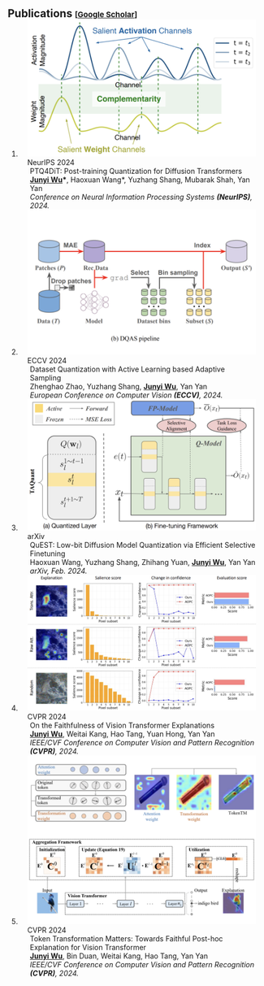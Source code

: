 <h1 id="publications"></h1>

<h2 style="margin: 60px 0px -15px;">Publications <temp style="font-size:15px;">[</temp><a href="https://scholar.google.com/citations?user=JlbNwMAAAAAJ" target="_blank" style="font-size:15px;">Google Scholar</a><temp style="font-size:15px;">]</temp></h2>

<div class="publications">
<ol class="bibliography">


<li>
  <div class="pub-row">
    <div class="col-sm-3 abbr" style="position: relative;padding-right: 15px;padding-left: 15px;">
      <img src="../assets/img/PTQ4DIT.png" class="teaser img-fluid z-depth-1" alt="PTQ4DiT">
      <abbr class="badge">NeurIPS 2024</abbr>
    </div>
    <div class="col-sm-9" style="position: relative;padding-right: 15px;padding-left: 20px;">
      <div class="title">PTQ4DiT: Post-training Quantization for Diffusion Transformers</div>
      <div class="author">
        <strong><u>Junyi Wu</u>*</strong>, Haoxuan Wang*, Yuzhang Shang, Mubarak Shah, Yan Yan
        <br>
      </div>
      <div class="periodical">
        <em>Conference on Neural Information Processing Systems <strong>(NeurIPS)</strong>, 2024.</em>
      </div>
    </div>
  </div>
</li>


<li>
  <div class="pub-row">
    <div class="col-sm-3 abbr" style="position: relative;padding-right: 15px;padding-left: 15px;">
      <img src="../assets/img/DQAS.png" class="teaser img-fluid z-depth-1" alt="DQAS">
      <abbr class="badge">ECCV 2024</abbr>
    </div>
    <div class="col-sm-9" style="position: relative;padding-right: 15px;padding-left: 20px;">
      <div class="title">Dataset Quantization with Active Learning based Adaptive Sampling</div>
      <div class="author">
        Zhenghao Zhao, Yuzhang Shang, <strong><u>Junyi Wu</u></strong>, Yan Yan
        <br>
      </div>
      <div class="periodical">
        <em>European Conference on Computer Vision <strong>(ECCV)</strong>, 2024.</em>
      </div>
    </div>
  </div>
</li>


<li>
  <div class="pub-row">
    <div class="col-sm-3 abbr" style="position: relative;padding-right: 15px;padding-left: 15px;">
      <img src="../assets/img/Quest.png" class="teaser img-fluid z-depth-1" alt="Quest">
      <abbr class="badge">arXiv</abbr>
    </div>
    <div class="col-sm-9" style="position: relative;padding-right: 15px;padding-left: 20px;">
      <div class="title">QuEST: Low-bit Diffusion Model Quantization via Efficient Selective Finetuning</div>
      <div class="author">
        Haoxuan Wang, Yuzhang Shang, Zhihang Yuan, <strong><u>Junyi Wu</u></strong>, Yan Yan
        <br>
      </div>
      <div class="periodical">
        <em>arXiv, Feb. 2024.</em>
      </div>
    </div>
  </div>
</li>


<li>
  <div class="pub-row">
    <div class="col-sm-3 abbr" style="position: relative;padding-right: 15px;padding-left: 15px;">
      <img src="../assets/img/SaCo.png" class="teaser img-fluid z-depth-1" alt="SaCo">
      <abbr class="badge">CVPR 2024</abbr>
    </div>
    <div class="col-sm-9" style="position: relative;padding-right: 15px;padding-left: 20px;">
      <div class="title">On the Faithfulness of Vision Transformer Explanations</div>
      <div class="author">
        <strong><u>Junyi Wu</u></strong>, Weitai Kang, Hao Tang, Yuan Hong, Yan Yan
        <br>
      </div>
      <div class="periodical">
        <em>IEEE/CVF Conference on Computer Vision and Pattern Recognition <strong>(CVPR)</strong>, 2024.</em>
      </div>
    </div>
  </div>
</li>


<li>
  <div class="pub-row">
    <div class="col-sm-3 abbr" style="position: relative;padding-right: 15px;padding-left: 15px;">
      <img src="../assets/img/TokenTM.png" class="teaser img-fluid z-depth-1" alt="TokenTM">
      <abbr class="badge">CVPR 2024</abbr>
    </div>
    <div class="col-sm-9" style="position: relative;padding-right: 15px;padding-left: 20px;">
      <div class="title">Token Transformation Matters: Towards Faithful Post-hoc Explanation for Vision Transformer</div>
      <div class="author">
        <strong><u>Junyi Wu</u></strong>, Bin Duan, Weitai Kang, Hao Tang, Yan Yan
        <br>
      </div>
      <div class="periodical">
        <em>IEEE/CVF Conference on Computer Vision and Pattern Recognition <strong>(CVPR)</strong>, 2024.</em>
      </div>
    </div>
  </div>
</li>

